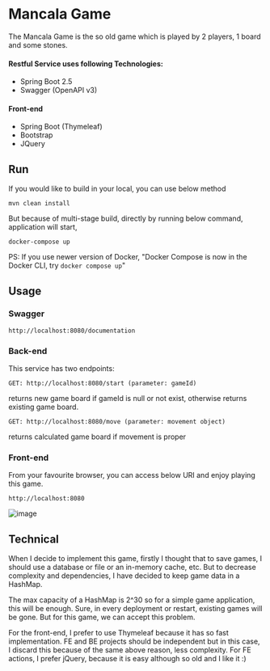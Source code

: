 # Mancala Game
The Mancala Game is the so old game which is played by 2 players, 1 board and some stones.

#### Restful Service uses following Technologies:

* Spring Boot 2.5
* Swagger (OpenAPI v3)

#### Front-end
* Spring Boot (Thymeleaf)
* Bootstrap
* JQuery

## Run
If you would like to build in your local, you can use below method
```  
mvn clean install  
```  

But because of multi-stage build, directly by running below command, application will start, 
```  
docker-compose up 
```   
PS: If you use newer version of Docker, "Docker Compose is now in the Docker CLI, try `docker compose up`"

## Usage
### Swagger
```  
http://localhost:8080/documentation  
```   
### Back-end
This service has two endpoints:
```  
GET: http://localhost:8080/start (parameter: gameId)
```
returns new game board if gameId is null or not exist, otherwise returns existing game board.
```  
GET: http://localhost:8080/move (parameter: movement object)
```  
returns calculated game board if movement is proper

### Front-end
From your favourite browser, you can access below URI and enjoy playing this game.
```  
http://localhost:8080  
```
![image](https://user-images.githubusercontent.com/2255525/122678946-75496580-d1f1-11eb-9b02-478d086606bf.png)


## Technical
When I decide to implement this game, firstly I thought that to save games, I should use a database or file or an in-memory cache, etc. But to decrease complexity and dependencies, I have decided to keep game data in a HashMap.

The max capacity of a HashMap is 2^30 so for a simple game application, this will be enough. Sure, in every deployment or restart, existing games will be gone. But for this game, we can accept this problem.

For the front-end, I prefer to use Thymeleaf because it has so fast implementation. FE and BE projects should be independent but in this case, I discard this because of the same above reason, less complexity. For FE actions, I prefer jQuery, because it is easy although so old and I like it :)




